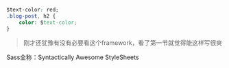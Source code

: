 ```css
$text-color: red;
.blog-post, h2 {
	color: $text-color;
}
```

> 刚才还犹豫有没有必要看这个framework，看了第一节就觉得能这样写很爽

Sass全称：Syntactically Awesome StyleSheets